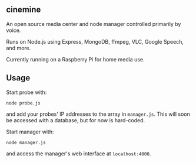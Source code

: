 cinemine
---
An open source media center and node manager controlled primarily by voice.

Runs on Node.js using Express, MongoDB, ffmpeg, VLC, Google Speech, and more.

Currently running on a Raspberry Pi for home media use.

Usage
---
Start probe with:
```
node probe.js
```
and add your probes' IP addresses to the array in `manager.js`. This will soon be accessed with a database, but for now is hard-coded.

Start manager with:
```
node manager.js
```
and access the manager's web interface at `localhost:4000`.